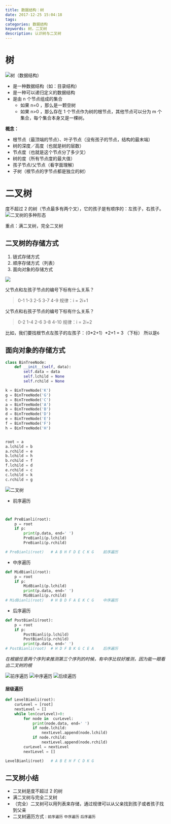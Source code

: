 ```yaml
---
title: 数据结构：树
date: 2017-12-25 15:04:18
tags: 
categories: 数据结构
keywords: 树，二叉树
description: 认识树与二叉树
---
```


# 树

![树（数据结构）](https://i.imgur.com/JH2f8TO.jpg)

- 是一种数据结构（如：目录结构） 
- 是一种可以递归定义的数据结构
- 是由 n 个节点组成的集合
    - 如果 n=0 ，那么是一颗空树
    - 如果 n>0 ，那么存在 1 个节点作为树的根节点，其他节点可以分为 m 个集合，每个集合本身又是一棵树。

**概念：**

- 根节点（最顶端的节点）、叶子节点（没有孩子的节点，结构的最末端）
- 树的深度／高度（也就是树的层数）
- 节点度（也就是这个节点分了多少叉）
- 树的度（所有节点度的最大值）
- 孩子节点/父节点（看字面理解）
- 子树（根节点的字节点都是独立的树）

# 二叉树
度不超过 2 的树（节点最多有两个叉），它的孩子是有顺序的：左孩子，右孩子。
![二叉树的多种形态](https://i.imgur.com/Fq7IcbA.jpg)

重点：满二叉树，完全二叉树


## 二叉树的存储方式
1. 链式存储方式
2. 顺序存储方式（列表）
3. 面向对象的存储方式

![](https://i.imgur.com/X5OMYC1.jpg)

父节点和左孩子节点的编号下标有什么关系？
>0-1 1-3 2-5 3-7 4-9
规律：i = 2i+1

父节点和右孩子节点的编号下标有什么关系？
>0-2 1-4 2-6 3-8 4-10
规律：i = 2i+2

比如，我们要找根节点左孩子的左孩子：（0\*2+1）\*2+1 = 3 （下标） 所以是`6`

## 面向对象的存储方式

```python
class BinTreeNode:
    def __init__(self, data):
        self.data = data
        self.lchild = None
        self.rchild = None

k = BinTreeNode('K')
g = BinTreeNode('G')
c = BinTreeNode('C')
a = BinTreeNode('A')
b = BinTreeNode('B')
d = BinTreeNode('D')
e = BinTreeNode('E')
f = BinTreeNode('F')
h = BinTreeNode('H')


root = a
a.lchild = b
a.rchild = e
b.lchild = h
b.rchild = f
f.lchild = d
e.rchild = c
c.lchild = k
c.rchild = g
```
![二叉树](https://i.imgur.com/umYC031.jpg)

- 前序遍历 

```python


def PreBianli(root):
    p = root
    if p:
        print(p.data, end=' ')
        PreBianli(p.lchild)
        PreBianli(p.rchild)

# PreBianli(root)   # A B H F D E C K G    前序遍历
```

- 中序遍历

```python
def MidBianli(root):
    p = root
    if p:
        MidBianli(p.lchild)
        print(p.data, end=' ')
        MidBianli(p.rchild)
# MidBianli(root)   # H B D F A E K C G    中序遍历
```

- 后序遍历

```python
def PostBianli(root):
    p = root
    if p:
        PostBianli(p.lchild)
        PostBianli(p.rchild)
        print(p.data, end=' ')
# PostBianli(root)  # H D F B K G C E A    后序遍历
```
*在根据任意两个序列来推测第三个序列的时候，有中序比较好推测，因为能一眼看出二叉树的根*

![前序遍历](https://i.imgur.com/4pl3DJs.jpg)
![中序遍历](https://i.imgur.com/jJGlzo8.jpg)
![后续遍历](https://i.imgur.com/GyEjLF3.jpg)

#### 层级遍历

```python
def LevelBianli(root):
    curLevel = [root]
    nextLevel = []
    while len(curLevel)>0:
        for node in  curLevel:
            print(node.data, end=' ')
            if node.lchild:
                nextLevel.append(node.lchild)
            if node.rchild:
                nextLevel.append(node.rchild)
        curLevel = nextLevel
        nextLevel = []

LevelBianli(root)   # A B E H F C D K G
```

## 二叉树小结
- 二叉树是度不超过 2 的树
- 满二叉树与完全二叉树
- （完全）二叉树可以用列表来存储，通过规律可以从父亲找到孩子或者孩子找到父亲
- 二叉树遍历方式 : `前序遍历` `中序遍历` `后序遍历`


